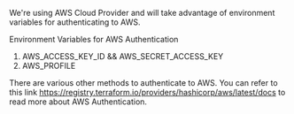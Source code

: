 We're using AWS Cloud Provider and will take advantage of environment variables for authenticating to AWS.

Environment Variables for AWS Authentication
1. AWS_ACCESS_KEY_ID && AWS_SECRET_ACCESS_KEY
2. AWS_PROFILE

There are various other methods to authenticate to AWS. You can refer to this link https://registry.terraform.io/providers/hashicorp/aws/latest/docs to read more about AWS Authentication. 